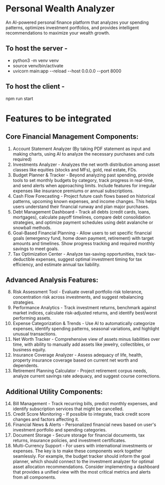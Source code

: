 # Personal Wealth Analyzer

An AI-powered personal finance platform that analyzes your spending patterns, optimizes investment portfolios, and provides intelligent recommendations to maximize your wealth growth.

## To host the server -

- python3 -m venv venv
- source venv/bin/activate
- uvicorn main:app --reload --host 0.0.0.0 --port 8000

## To host the client -

npm run start

# Features to be integrated

## Core Financial Management Components:

1. Account Statement Analyzer (By taking PDF statement as input and making charts, using AI to analyze the necessary purchases and cuts required)
2. Investments Analyzer - Analyzes the net worth distribution among asset classes like equities (stocks and MFs), gold, real estate, FDs.
3. Budget Planner & Tracker - Beyond analyzing past spending, provide tools to set monthly budgets by category, track progress in real-time, and send alerts when approaching limits. Include features for irregular expenses like insurance premiums or annual subscriptions.
4. Cash Flow Forecasting - Project future cash flows based on historical patterns, upcoming known expenses, and income changes. This helps users understand their financial runway and plan major purchases.
5. Debt Management Dashboard - Track all debts (credit cards, loans, mortgages), calculate payoff timelines, compare debt consolidation strategies, and optimize payment schedules using debt avalanche or snowball methods.
6. Goal-Based Financial Planning - Allow users to set specific financial goals (emergency fund, home down payment, retirement) with target amounts and timelines. Show progress tracking and required monthly savings to meet goals.
7. Tax Optimization Center - Analyze tax-saving opportunities, track tax-deductible expenses, suggest optimal investment timing for tax efficiency, and estimate annual tax liability.

## Advanced Analysis Features:

8. Risk Assessment Tool - Evaluate overall portfolio risk tolerance, concentration risk across investments, and suggest rebalancing strategies.
9. Performance Analytics - Track investment returns, benchmark against market indices, calculate risk-adjusted returns, and identify best/worst performing assets.
10. Expense Categorization & Trends - Use AI to automatically categorize expenses, identify spending patterns, seasonal variations, and highlight unusual transactions.
11. Net Worth Tracker - Comprehensive view of assets minus liabilities over time, with ability to manually add assets like jewelry, collectibles, or business equity.
12. Insurance Coverage Analyzer - Assess adequacy of life, health, property insurance coverage based on current net worth and dependents.
13. Retirement Planning Calculator - Project retirement corpus needs, analyze current savings rate adequacy, and suggest course corrections.

## Additional Utility Components:

14. Bill Management - Track recurring bills, predict monthly expenses, and identify subscription services that might be cancelled.
15. Credit Score Monitoring - If possible to integrate, track credit score changes and factors affecting it.
16. Financial News & Alerts - Personalized financial news based on user's investment portfolio and spending categories.
17. Document Storage - Secure storage for financial documents, tax returns, insurance policies, and investment certificates.
18. Multi-Currency Support - For users with international investments or expenses.
    The key is to make these components work together seamlessly. For example, the budget tracker should inform the goal planner, which should connect to the investment analyzer for optimal asset allocation recommendations. Consider implementing a dashboard that provides a unified view with the most critical metrics and alerts from all components.
